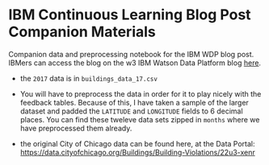 # IBM Continuous Learning Blog Post Companion Materials
Companion data and preprocessing notebook for the IBM WDP blog post. 
IBMers can access the blog on the w3 IBM Watson Data Platform blog [here](https://w3-connections.ibm.com/blogs/2aebb2ff-a9d6-4523-a34a-dbc2c5e7d872/entry/Continuous_Learning_on_Watson_Data_Platform?lang=en_us). 


- the `2017` data is in `buildings_data_17.csv`

- You will have to preprocess the data in order for it to play nicely with the feedback tables. Because of this, I have taken a sample of the larger dataset and padded the `LATITUDE` and `LONGITUDE` fields to 6 decimal places. You can find these tweleve data sets zipped in `months` where we have preprocessed them already. 

- the original City of Chicago data can be found here, at the Data Portal: https://data.cityofchicago.org/Buildings/Building-Violations/22u3-xenr



